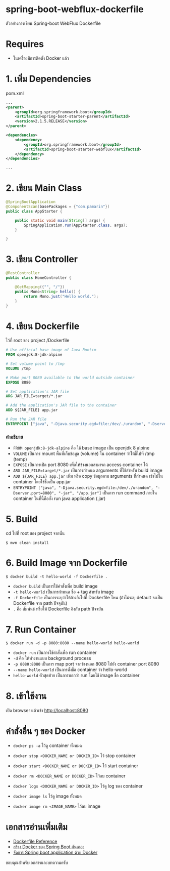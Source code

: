 # spring-boot-webflux-dockerfile 
ตัวอย่างการเขียน Spring-boot WebFlux Dockerfile 

# Requires 

- ในเครื่องมีการติดตั้ง Docker แล้ว  

# 1. เพิ่ม Dependencies

pom.xml 
``` xml
...
<parent>
    <groupId>org.springframework.boot</groupId>
    <artifactId>spring-boot-starter-parent</artifactId>
    <version>2.1.5.RELEASE</version>
</parent>

<dependencies>
    <dependency>
        <groupId>org.springframework.boot</groupId>
        <artifactId>spring-boot-starter-webflux</artifactId>
    </dependency>
</dependencies>

...
```

# 2. เขียน Main Class 

``` java
@SpringBootApplication
@ComponentScan(basePackages = {"com.pamarin"}) 
public class AppStarter {

    public static void main(String[] args) {
        SpringApplication.run(AppStarter.class, args);
    }

}
```

# 3. เขียน Controller
``` java
@RestController
public class HomeController {

    @GetMapping({"", "/"})
    public Mono<String> hello() {
        return Mono.just("Hello world.");
    }
}
```
# 4. เขียน Dockerfile 
ไว้ที่ root ของ project /Dockerfile 
```dockerfile 
# Use official base image of Java Runtim
FROM openjdk:8-jdk-alpine

# Set volume point to /tmp
VOLUME /tmp

# Make port 8080 available to the world outside container
EXPOSE 8080

# Set application's JAR file
ARG JAR_FILE=target/*.jar

# Add the application's JAR file to the container
ADD ${JAR_FILE} app.jar

# Run the JAR file
ENTRYPOINT ["java", "-Djava.security.egd=file:/dev/./urandom", "-Dserver.port=8080", "-jar", "/app.jar"]
```

### คำอธิบาย
- `FROM openjdk:8-jdk-alpine` คือ ใช้ base image เป็น openjdk 8 alpine  
- `VOLUME` เป็นการ mount พื้นที่เก็บข้อมูล (volume) ใน container ว่าให้ชี้ไปที่ /tmp (temp)
- `EXPOSE` เป็นการเปิด port 8080 เพื่อให้ข้างนอกสามารถ access container ได้ 
- `ARG JAR_FILE=target/*.jar` เป็นการกำหนด arguments ที่ใช้สำหรับ build image 
- `ADD ${JAR_FILE} app.jar` เพิ่ม หรือ copy ข้อมูลตาม arguments ที่กำหนด เข้าไปใน container โดยใช้ชื่อเป็น app.jar  
- `ENTRYPOINT ["java", "-Djava.security.egd=file:/dev/./urandom", "-Dserver.port=8080", "-jar", "/app.jar"]` เป็นการ run command ภายใน container ในที่นี้คือสั่ง run java application (.jar)  

# 5. Build
cd ไปที่ root ของ project จากนั้น  
``` shell 
$ mvn clean install
```

# 6. Build Image จาก Dockerfile  
``` shell 
$ docker build -t hello-world -f Dockerfile .
```
- `docker build` เป็นการใช้คำสั่งเพื่อ build image 
- `-t hello-world` เป็นการกำหนด ชื่อ + tag สำหรับ image
- `-f Dockerfile` เป็นการระบุว่าให้อ้างอิงไปที่ Dockerfile ไหน  (ถ้าไม่ระบุ default จะเป็น Dockerfile จาก path ปัจจุบัน)  
- `.` คือ สัมพันธ์ หรือให้ Dockerfile อิงกับ path ปัจจบัน  

# 7. Run Container 
``` shell
$ docker run -d -p 8080:8080 --name hello-world hello-world 
```
- `docker run` เป็นการใช้คำสั่งเพื่อ run container  
- `-d` คือ ให้ทำงานแบบ background process 
- `-p 8080:8080` เป็นการ map port จากข้างนอก 8080 ไปยัง container port 8080 
- `--name hello-world` เป็นการตั้งชื่อ container ว่า hello-world 
- `hello-world` ตัวสุดท้าย เป็นการบอกว่า run โดยใช้ image ชื่อ container  

# 8. เข้าใช้งาน

เปิด browser แล้วเข้า [http://localhost:8080](http://localhost:8080)

# คำสั่งอื่น ๆ ของ Docker  

- `docker ps -a` ไว้ดู container ทั้งหมด
- `docker stop <DOCKER_NAME or DOCKER_ID>` ไว้ stop container 
- `docker start <DOCKER_NAME or DOCKER_ID>` ไว้ start container 
- `docker rm <DOCKER_NAME or DOCKER_ID>` ไว้ลบ container 
- `docker logs <DOCKER_NAME or DOCKER_ID>` ไว้ดู log ของ container  
  
- `docker image ls` ไว้ดู image ทั้งหมด 
- `docker image rm <IMAGE_NAME>` ไว้ลบ image

# เอกสารอ่านเพิ่มเติม
- [Dockerfile Reference](https://docs.docker.com/engine/reference/builder/)  
- [สร้าง Docker ของ Spring Boot กันเถอะ](https://medium.com/@phayao/%E0%B8%AA%E0%B8%A3%E0%B9%89%E0%B8%B2%E0%B8%87-docker-%E0%B8%82%E0%B8%AD%E0%B8%87-spring-boot-%E0%B8%81%E0%B8%B1%E0%B8%99%E0%B9%80%E0%B8%96%E0%B8%AD%E0%B8%B0-2a36adc7a0ba)
- [จัดการ Spring boot application ด้วย Docker](http://www.somkiat.cc/docker-with-spring-boot/)  

ขอบคุณสำหรับเอกสารและบทความครับ  
